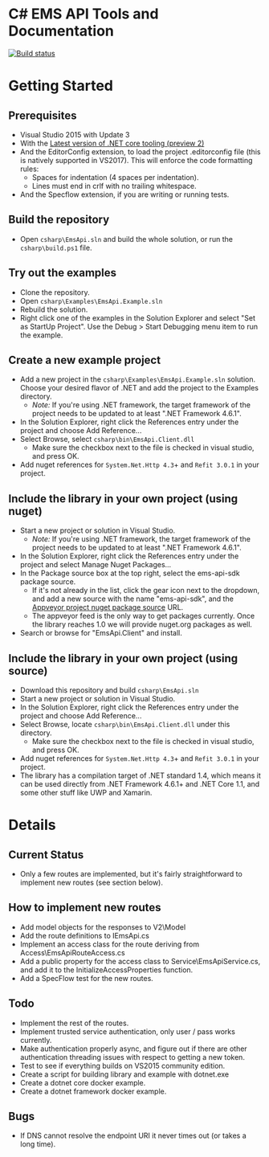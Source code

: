 # C\# EMS API Tools and Documentation

[![Build status](https://ci.appveyor.com/api/projects/status/h45t0p9hd6cutcyw?svg=true)](https://ci.appveyor.com/project/GEAviationFlightAnalytics/ems-api-sdk)

# Getting Started

## Prerequisites
* Visual Studio 2015 with Update 3
* With the [Latest version of .NET core tooling (preview 2)](https://marketplace.visualstudio.com/items?itemName=JacquesEloff.MicrosoftASPNETandWebTools-9689)
* And the EditorConfig extension, to load the project .editorconfig file (this is natively supported in VS2017). This will enforce the code formatting rules:
	* Spaces for indentation (4 spaces per indentation).
	* Lines must end in crlf with no trailing whitespace.
* And the Specflow extension, if you are writing or running tests.

## Build the repository
* Open `csharp\EmsApi.sln` and build the whole solution, or run the `csharp\build.ps1` file.

## Try out the examples
* Clone the repository.
* Open `csharp\Examples\EmsApi.Example.sln`
* Rebuild the solution.
* Right click one of the examples in the Solution Explorer and select "Set as StartUp Project". Use the Debug > Start Debugging menu item to run the example.

## Create a new example project
* Add a new project in the `csharp\Examples\EmsApi.Example.sln` solution. Choose your desired flavor of .NET and add the project to the Examples directory.
	* *Note:* If you're using .NET framework, the target framework of the project needs to be updated to at least ".NET Framework 4.6.1".
* In the Solution Explorer, right click the References entry under the project and choose Add Reference...
* Select Browse, select `csharp\bin\EmsApi.Client.dll`
	* Make sure the checkbox next to the file is checked in visual studio, and press OK.
* Add nuget references for `System.Net.Http 4.3`+ and `Refit 3.0.1` in your project.

## Include the library in your own project (using nuget)
* Start a new project or solution in Visual Studio.
	* *Note:* If you're using .NET framework, the target framework of the project needs to be updated to at least ".NET Framework 4.6.1".
* In the Solution Explorer, right click the References entry under the project and select Manage Nuget Packages...
* In the Package source box at the top right, select the ems-api-sdk package source.
	* If it's not already in the list, click the gear icon next to the dropdown, and add a new source with the name "ems-api-sdk", and the [Appveyor project nuget package source](https://ci.appveyor.com/nuget/ems-api-sdk) URL.
	* The appveyor feed is the only way to get packages currently. Once the library reaches 1.0 we will provide nuget.org packages as well.
* Search or browse for "EmsApi.Client" and install.

## Include the library in your own project (using source)
* Download this repository and build `csharp\EmsApi.sln`
* Start a new project or solution in Visual Studio.
* In the Solution Explorer, right click the References entry under the project and choose Add Reference...
* Select Browse, locate `csharp\bin\EmsApi.Client.dll` under this directory.
	* Make sure the checkbox next to the file is checked in visual studio, and press OK.
* Add nuget references for `System.Net.Http 4.3`+ and `Refit 3.0.1` in your project.
* The library has a compilation target of .NET standard 1.4, which means it can be used directly from .NET Framework 4.6.1+ and .NET Core 1.1, and some other stuff like UWP and Xamarin.

# Details

## Current Status
* Only a few routes are implemented, but it's fairly straightforward to implement new routes (see section below).

## How to implement new routes
* Add model objects for the responses to V2\Model
* Add the route definitions to IEmsApi.cs
* Implement an access class for the route deriving from Access\EmsApiRouteAccess.cs
* Add a public property for the access class to Service\EmsApiService.cs, and add it to the InitializeAccessProperties function.
* Add a SpecFlow test for the new routes.

## Todo
* Implement the rest of the routes.
* Implement trusted service authentication, only user / pass works currently.
* Make authentication properly async, and figure out if there are other authentication threading issues with respect to getting a new token.
* Test to see if everything builds on VS2015 community edition.
* Create a script for building library and example with dotnet.exe
* Create a dotnet core docker example.
* Create a dotnet framework docker example.

## Bugs
* If DNS cannot resolve the endpoint URI it never times out (or takes a long time).